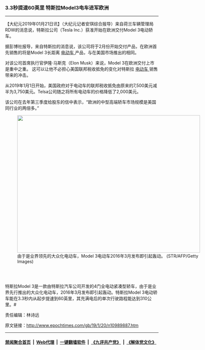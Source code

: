 ### 3.3秒提速60英里 特斯拉Model3电车进军欧洲
------------------------

<p>
 【大纪元2019年01月21日讯】（大纪元记者安琪综合报导）来自荷兰车辆管理局RDW的消息说，特斯拉公司（Tesla Inc.）获准开始在欧洲交付Model 3电动轿车。
</p>
<p>
 据彭博社报导，来自特斯拉的消息说，该公司将于2月份开始交付产品，在欧洲首先销售的将是Model 3长距离
 <a href="http://www.epochtimes.com/gb/tag/%E7%94%B5%E5%8A%A8%E8%BD%A6.html">
  电动车
 </a>
 产品，与在美国市场推出的相同。
</p>
<p>
 对该公司首席执行官伊隆·马斯克（Elon Musk）来说，Model 3在欧洲交付上市是重中之重。 这可以让他不必担心美国联邦税收抵免的变化对特斯拉
 <a href="http://www.epochtimes.com/gb/tag/%E7%94%B5%E5%8A%A8%E8%BD%A6.html">
  电动车
 </a>
 销售带来的冲击。
</p>
<p>
 从2019年1月1日开始，美国政府对于电动车的联邦税收抵免由原来的7,500美元减半为3,750美元。Telsa公司随之将所有电动车的价格降低了2,000美元。
</p>
<p>
 该公司在去年第三季度给股东的信中表示，“欧洲的中型高端轿车市场规模是美国同行业的两倍多。”
</p>
<figure class="wp-caption aligncenter" id="attachment_10989898" style="width: 600px">
 <a href="http://i.epochtimes.com/assets/uploads/2019/01/GettyImages-1078753190.jpg">
  <img alt="" class="wp-image-10989898 size-large" height="450" src="http://i.epochtimes.com/assets/uploads/2019/01/GettyImages-1078753190-600x450.jpg" width="600"/>
 </a>
 <br/><figcaption class="wp-caption-text">
  由于是业界领先的大众化电动车，Model 3电动车2016年3月发布即引起轰动。 (STR/AFP/Getty Images)
 </figcaption><br/>
</figure><br/>
<p>
 特斯拉Model 3是一款由特斯拉汽车公司开发的4门全电动紧凑型轿车，由于是业界先行推出的大众化电动车，2016年3月发布即引起轰动。特斯拉Model 3电动轿车能在3.3秒内从起步提速到60英里，其充满电后的单次行驶路程能达到310公里。#
</p>
<p>
 责任编辑：林诗远
</p>

原文链接：http://www.epochtimes.com/gb/19/1/20/n10989887.htm


------------------------
#### [禁闻聚合首页](https://github.com/gfw-breaker/banned-news/blob/master/README.md) &nbsp;|&nbsp; [Web代理](https://github.com/gfw-breaker/open-proxy/blob/master/README.md) &nbsp;|&nbsp; [一键翻墙软件](https://github.com/gfw-breaker/nogfw/blob/master/README.md) &nbsp;|&nbsp; [《九评共产党》](https://github.com/gfw-breaker/9ping.md/blob/master/README.md#九评之一评共产党是什么) &nbsp;|&nbsp; [《解体党文化》](https://github.com/gfw-breaker/jtdwh.md/blob/master/README.md#绪论)